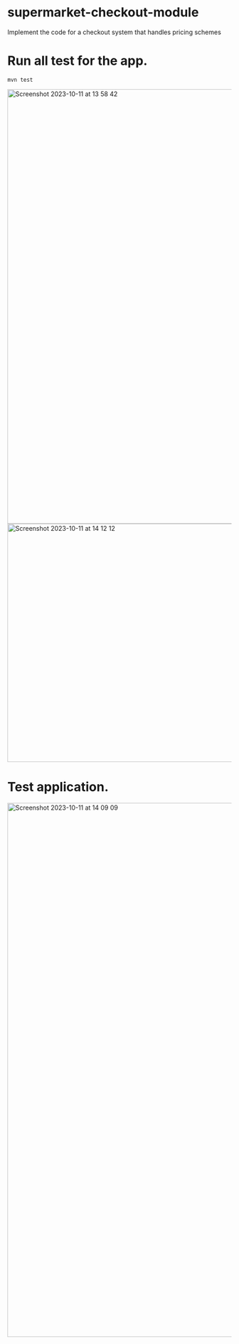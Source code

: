 # supermarket-checkout-module
Implement the code for a checkout system that handles pricing schemes 

# Run all test for the app.

    mvn test

<img width="977" alt="Screenshot 2023-10-11 at 13 58 42" src="https://github.com/lebronjamesuit/supermarket-checkout-module/assets/11584601/7030531f-382a-4841-9bde-4bdbc542d3f3">

<img width="536" alt="Screenshot 2023-10-11 at 14 12 12" src="https://github.com/lebronjamesuit/supermarket-checkout-module/assets/11584601/63e766db-abe7-416b-9270-296d97241d19">


# Test application.

<img width="1201" alt="Screenshot 2023-10-11 at 14 09 09" src="https://github.com/lebronjamesuit/supermarket-checkout-module/assets/11584601/440dfb3c-77d8-44f6-ba8d-2347b3a274ce">
